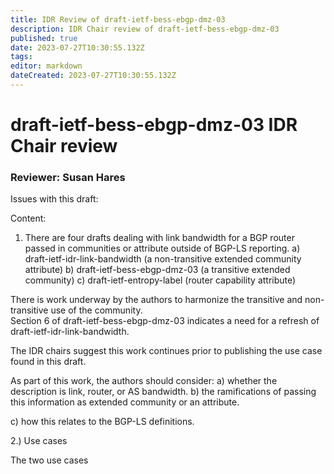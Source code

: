 ```yaml
---
title: IDR Review of draft-ietf-bess-ebgp-dmz-03
description: IDR Chair review of draft-ietf-bess-ebgp-dmz-03
published: true
date: 2023-07-27T10:30:55.132Z
tags: 
editor: markdown
dateCreated: 2023-07-27T10:30:55.132Z
---
```


# draft-ietf-bess-ebgp-dmz-03 IDR Chair review

### Reviewer: Susan Hares

Issues with this draft: 

Content: 
1.  There are four drafts dealing with link bandwidth for a BGP router passed in communities or attribute outside of BGP-LS reporting. 
a) draft-ietf-idr-link-bandwidth (a non-transitive extended community attribute)
b) draft-ietf-bess-ebgp-dmz-03 (a transitive extended community)
c) draft-ietf-entropy-label (router capability attribute) 

There is work underway by the authors to harmonize the transitive and non-transitive use of the community.  
Section 6 of draft-ietf-bess-ebgp-dmz-03 indicates a need for a refresh of draft-ietf-idr-link-bandwidth. 

The IDR chairs suggest this work continues prior to publishing the use case found in this draft.  

As part of this work, the authors should consider:
a) whether the description is link, router, or AS bandwidth. 
b) the ramifications of passing this information as
  extended community or an attribute. 
  
c) how this relates to the BGP-LS definitions. 

2.) Use cases 

The two use cases 


